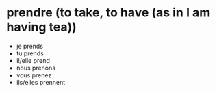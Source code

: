 # prendre (to take, to have (as in I am having tea))

- je prends
- tu prends
- il/elle prend
- nous prenons
- vous prenez
- ils/elles prennent
